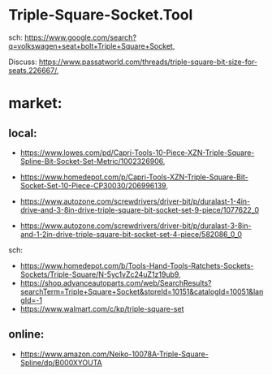 # Triple-Square-Socket.Tool

sch: https://www.google.com/search?q=volkswagen+seat+bolt+Triple+Square+Socket,

Discuss: https://www.passatworld.com/threads/triple-square-bit-size-for-seats.226667/,

# market:
## local:
- https://www.lowes.com/pd/Capri-Tools-10-Piece-XZN-Triple-Square-Spline-Bit-Socket-Set-Metric/1002326906,
- https://www.homedepot.com/p/Capri-Tools-XZN-Triple-Square-Bit-Socket-Set-10-Piece-CP30030/206996139,

- https://www.autozone.com/screwdrivers/driver-bit/p/duralast-1-4in-drive-and-3-8in-drive-triple-square-bit-socket-set-9-piece/1077622_0
- https://www.autozone.com/screwdrivers/driver-bit/p/duralast-3-8in-and-1-2in-drive-triple-square-bit-socket-set-4-piece/582086_0_0

sch:
- https://www.homedepot.com/b/Tools-Hand-Tools-Ratchets-Sockets-Sockets/Triple-Square/N-5yc1vZc24uZ1z19ub9,
- https://shop.advanceautoparts.com/web/SearchResults?searchTerm=Triple+Square+Socket&storeId=10151&catalogId=10051&langId=-1
- https://www.walmart.com/c/kp/triple-square-set

## online:
- https://www.amazon.com/Neiko-10078A-Triple-Square-Spline/dp/B000XYOUTA
